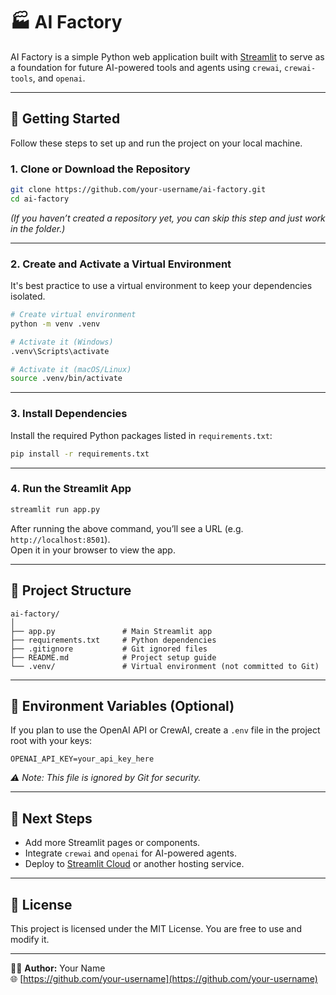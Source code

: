 # 🏭 AI Factory

AI Factory is a simple Python web application built with [Streamlit](https://streamlit.io/) to serve as a foundation for future AI-powered tools and agents using `crewai`, `crewai-tools`, and `openai`.

---

## 🚀 Getting Started

Follow these steps to set up and run the project on your local machine.

### 1. Clone or Download the Repository
```bash
git clone https://github.com/your-username/ai-factory.git
cd ai-factory
```

*(If you haven’t created a repository yet, you can skip this step and just work in the folder.)*

---

### 2. Create and Activate a Virtual Environment
It's best practice to use a virtual environment to keep your dependencies isolated.

```bash
# Create virtual environment
python -m venv .venv

# Activate it (Windows)
.venv\Scripts\activate

# Activate it (macOS/Linux)
source .venv/bin/activate
```

---

### 3. Install Dependencies
Install the required Python packages listed in `requirements.txt`:

```bash
pip install -r requirements.txt
```

---

### 4. Run the Streamlit App
```bash
streamlit run app.py
```

After running the above command, you’ll see a URL (e.g. `http://localhost:8501`).  
Open it in your browser to view the app.

---

## 🧰 Project Structure
```
ai-factory/
│
├── app.py               # Main Streamlit app
├── requirements.txt     # Python dependencies
├── .gitignore           # Git ignored files
├── README.md            # Project setup guide
└── .venv/               # Virtual environment (not committed to Git)
```

---

## 🔐 Environment Variables (Optional)
If you plan to use the OpenAI API or CrewAI, create a `.env` file in the project root with your keys:
```
OPENAI_API_KEY=your_api_key_here
```

*⚠️ Note: This file is ignored by Git for security.*

---

## 🧭 Next Steps
- Add more Streamlit pages or components.
- Integrate `crewai` and `openai` for AI-powered agents.
- Deploy to [Streamlit Cloud](https://streamlit.io/cloud) or another hosting service.

---

## 📜 License
This project is licensed under the MIT License. You are free to use and modify it.

---

👨‍💻 **Author:** Your Name  
🌐 [https://github.com/your-username](https://github.com/your-username)

